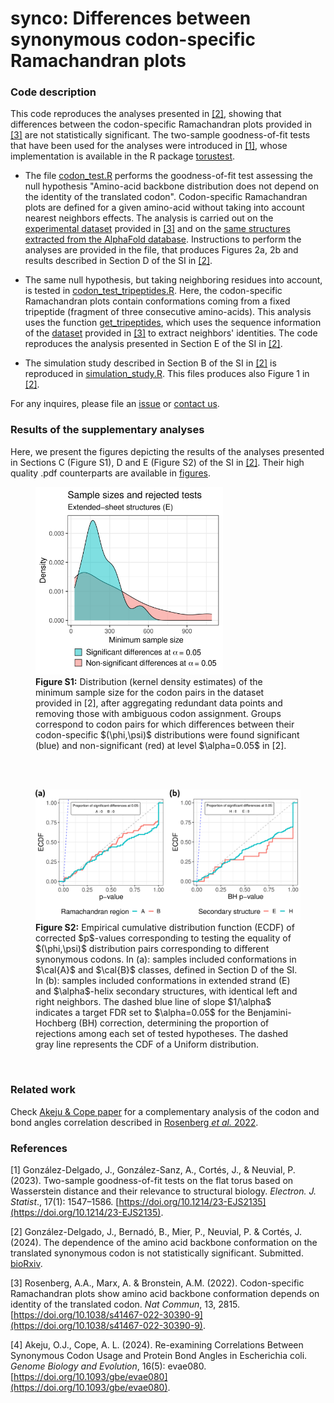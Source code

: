 # synco: Differences between synonymous codon-specific Ramachandran plots

### Code description

This code reproduces the analyses presented in [[2]](https://www.biorxiv.org/content/10.1101/2022.11.29.518303v3), showing that differences between the codon-specific Ramachandran plots provided in [[3]](https://doi.org/10.1038/s41467-022-30390-9) are not statistically significant. The two-sample goodness-of-fit tests that have been used for the analyses were introduced in [[1]](https://doi.org/10.1214/23-EJS2135), whose implementation is available in the R package [torustest](https://github.com/gonzalez-delgado/torustest).

* The file [codon_test.R](https://github.com/gonzalez-delgado/synco/blob/main/codon_test.R) performs the goodness-of-fit test assessing the null hypothesis "Amino-acid backbone distribution does not depend on the identity of the translated codon". Codon-specific Ramachandran plots are defined for a given amino-acid without taking into account nearest neighbors effects. The analysis is carried out on the [experimental dataset](https://doi.org/10.7910/DVN/5P81D4) provided in [[3]](https://doi.org/10.1038/s41467-022-30390-9) and on the [same structures extracted from the AlphaFold database](https://zenodo.org/doi/10.5281/zenodo.11110092). Instructions to perform the analyses are provided in the file, that produces Figures 2a, 2b and results described in Section D of the SI in [[2]](https://www.biorxiv.org/content/10.1101/2022.11.29.518303v3).

* The same null hypothesis, but taking neighboring residues into account, is tested in [codon_test_tripeptides.R](https://github.com/gonzalez-delgado/synco/blob/main/codon_test_tripeptides.R). Here, the codon-specific Ramachandran plots contain conformations coming from a fixed tripeptide (fragment of three consecutive amino-acids). This analysis uses the function [get_tripeptides](https://github.com/gonzalez-delgado/synco/blob/main/get_tripeptides.R), which uses the sequence information of the [dataset](https://doi.org/10.7910/DVN/5P81D4) provided in [[3]](https://doi.org/10.1038/s41467-022-30390-9) to extract neighbors' identities. The code reproduces the analysis presented in Section E of the SI in [[2]](https://www.biorxiv.org/content/10.1101/2022.11.29.518303v3).

* The simulation study described in Section B of the SI in [[2]](https://www.biorxiv.org/content/10.1101/2022.11.29.518303v3) is reproduced in [simulation_study.R](https://github.com/gonzalez-delgado/synco/blob/main/simulation_study.R). This files produces also Figure 1 in [[2]](https://www.biorxiv.org/content/10.1101/2022.11.29.518303v3).

For any inquires, please file an [issue](https://github.com/gonzalez-delgado/synco/issues) or [contact us](mailto:javier.gonzalezdelgado@mcgill.ca).

### Results of the supplementary analyses

Here, we present the figures depicting the results of the analyses presented in Sections C (Figure S1), D and E (Figure S2) of the SI in [[2]](https://www.biorxiv.org/content/10.1101/2022.11.29.518303v3). Their high quality .pdf counterparts are available in [figures](figures/).

<figure>
  <img src="figures/samplesizes.png" alt="Figure S1" width="300"/>
  <figcaption><strong>Figure S1:</strong> Distribution (kernel density estimates) of the minimum sample size for the codon pairs in the dataset provided in [2], after aggregating redundant data points and removing those with ambiguous codon assignment. Groups correspond to codon pairs for which differences between their codon-specific $(\phi,\psi)$ distributions were found significant (blue) and non-significant (red) at level $\alpha=0.05$ in [2]. </figcaption>
</figure>

<br>
<br>

<figure>
  <img src="figures/tripeptide_and_ramachandran_results.png" alt="Figure S2" width="600"/>
  <figcaption><strong>Figure S2:</strong> Empirical cumulative distribution function (ECDF) of corrected $p$-values corresponding to testing the equality of $(\phi,\psi)$ distribution pairs corresponding to different synonymous codons. In (a): samples included conformations in $\cal{A}$ and $\cal{B}$ classes, defined in Section D of the SI. In (b): samples included conformations in extended strand (E) and $\alpha$-helix secondary structures, with identical left and right neighbors. The dashed blue line of slope $1/\alpha$ indicates a target FDR set to $\alpha=0.05$ for the Benjamini-Hochberg (BH) correction, determining the proportion of rejections among each set of tested hypotheses. The dashed gray line represents the CDF of a Uniform distribution.</figcaption>
</figure>

<br>

### Related work

Check [Akeju & Cope paper](https://doi.org/10.1093/gbe/evae080) for a complementary analysis of the codon and bond angles correlation described in [Rosenberg _et al._ 2022](https://doi.org/10.1038/s41467-022-30390-9).

### References

[1] González-Delgado, J., González-Sanz, A., Cortés, J., & Neuvial, P. (2023). Two-sample goodness-of-fit tests on the flat torus based on Wasserstein distance and their relevance to structural biology. <i>Electron. J. Statist</i>., 17(1): 1547–1586. [https://doi.org/10.1214/23-EJS2135](https://doi.org/10.1214/23-EJS2135).

[2] González-Delgado, J., Bernadó, B., Mier, P., Neuvial, P. & Cortés, J. (2024). The dependence of the amino acid backbone conformation on the translated synonymous codon is not statistically significant. Submitted. [bioRxiv](https://www.biorxiv.org/content/10.1101/2022.11.29.518303v3).

[3] Rosenberg, A.A., Marx, A. & Bronstein, A.M. (2022). Codon-specific Ramachandran plots show amino acid backbone conformation depends on identity of the translated codon. <i>Nat Commun</i>, 13, 2815. [https://doi.org/10.1038/s41467-022-30390-9](https://doi.org/10.1038/s41467-022-30390-9).

[4] Akeju, O.J., Cope, A. L. (2024). Re-examining Correlations Between Synonymous Codon Usage and Protein Bond Angles in Escherichia coli. <i>Genome Biology and Evolution</i>, 16(5): evae080. [https://doi.org/10.1093/gbe/evae080](https://doi.org/10.1093/gbe/evae080).





